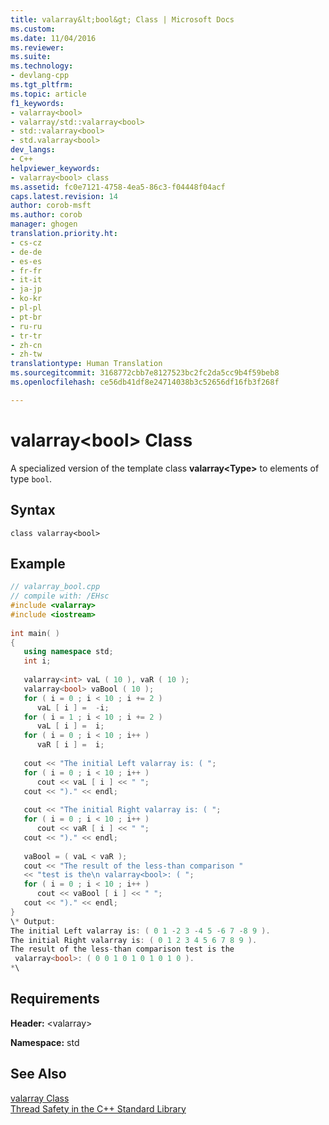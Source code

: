 ```yaml
---
title: valarray&lt;bool&gt; Class | Microsoft Docs
ms.custom: 
ms.date: 11/04/2016
ms.reviewer: 
ms.suite: 
ms.technology:
- devlang-cpp
ms.tgt_pltfrm: 
ms.topic: article
f1_keywords:
- valarray<bool>
- valarray/std::valarray<bool>
- std::valarray<bool>
- std.valarray<bool>
dev_langs:
- C++
helpviewer_keywords:
- valarray<bool> class
ms.assetid: fc0e7121-4758-4ea5-86c3-f04448f04acf
caps.latest.revision: 14
author: corob-msft
ms.author: corob
manager: ghogen
translation.priority.ht:
- cs-cz
- de-de
- es-es
- fr-fr
- it-it
- ja-jp
- ko-kr
- pl-pl
- pt-br
- ru-ru
- tr-tr
- zh-cn
- zh-tw
translationtype: Human Translation
ms.sourcegitcommit: 3168772cbb7e8127523bc2fc2da5cc9b4f59beb8
ms.openlocfilehash: ce56db41df8e24714038b3c52656df16fb3f268f

---
```

# valarray&lt;bool&gt; Class
A specialized version of the template class **valarray\<Type>** to elements of type `bool`.  
  
## Syntax  
  
```  
class valarray<bool>  
```  
  
## Example  
  
```cpp  
// valarray_bool.cpp  
// compile with: /EHsc  
#include <valarray>  
#include <iostream>  
  
int main( )  
{  
   using namespace std;  
   int i;  
  
   valarray<int> vaL ( 10 ), vaR ( 10 );  
   valarray<bool> vaBool ( 10 );  
   for ( i = 0 ; i < 10 ; i += 2 )   
      vaL [ i ] =  -i;  
   for ( i = 1 ; i < 10 ; i += 2 )   
      vaL [ i ] =  i;  
   for ( i = 0 ; i < 10 ; i++ )   
      vaR [ i ] =  i;  
  
   cout << "The initial Left valarray is: ( ";  
   for ( i = 0 ; i < 10 ; i++ )  
      cout << vaL [ i ] << " ";  
   cout << ")." << endl;  
  
   cout << "The initial Right valarray is: ( ";  
   for ( i = 0 ; i < 10 ; i++ )  
      cout << vaR [ i ] << " ";  
   cout << ")." << endl;  
  
   vaBool = ( vaL < vaR );  
   cout << "The result of the less-than comparison "  
   << "test is the\n valarray<bool>: ( ";  
   for ( i = 0 ; i < 10 ; i++ )  
      cout << vaBool [ i ] << " ";  
   cout << ")." << endl;  
}  
\* Output:   
The initial Left valarray is: ( 0 1 -2 3 -4 5 -6 7 -8 9 ).  
The initial Right valarray is: ( 0 1 2 3 4 5 6 7 8 9 ).  
The result of the less-than comparison test is the  
 valarray<bool>: ( 0 0 1 0 1 0 1 0 1 0 ).  
*\  
```  
  
## Requirements  
 **Header:** \<valarray>  
  
 **Namespace:** std  
  
## See Also  
 [valarray Class](../standard-library/valarray-class.md)   
 [Thread Safety in the C++ Standard Library](../standard-library/thread-safety-in-the-cpp-standard-library.md)




<!--HONumber=Jan17_HO1-->


